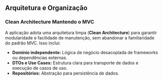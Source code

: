 ## **Arquitetura e Organização**

### **Clean Architecture Mantendo o MVC**
A aplicação adota uma arquitetura limpa (**Clean Architecture**) para garantir modularidade e facilidade de manutenção, sem abandonar a familiaridade do padrão MVC. Isso inclui:
- **Domínio independente:** Lógica de negócio desacoplada de frameworks ou dependências externas.
- **DTOs e Use Cases:** Estrutura clara para transporte de dados e execução de casos de uso.
- **Repositórios:** Abstração para persistência de dados.